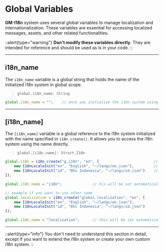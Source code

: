 # Global Variables

**GM-I18n** system uses several global variables to manage localization and internationalization. These variables are essential for accessing localized messages, assets, and other related functionalities.

::alert{type="warning"}
**Don't modify these variables directly**. They are intended for reference and should be used as is in your code.
::

---

## i18n_name

The `i18n_name` variable is a global string that holds the name of the initialized i18n system in global scope. 

> `global.i18n_name: String`

```js
global.i18n_name = "";    // once you initialize the i18n system using `i18n_create()`, this variable will be set to the name you provided.
```

---

## \[i18n_name]

The `[i18n_name]` variable is a global reference to the i18n system initialized with the name specified in `i18n_create()`. It allows you to access the i18n system using the name directly.

> `global.[i18n_name]: Struct.I18n`

```js
global.i18n = i18n_create("g.i18n", "en", [                         // the first parameter is the name of the i18n system
    new I18nLocaleInit("en", "English", "~/langs/en.json"),         // its must be same as the global variable you declared to hold the i18n system
    new I18nLocaleInit("id", "Bhs Indonesia", "~/langs/id.json")    // you can use "g." shorthand to refer to the global variable
]);

global.i18n_name = "i18n";              // his will be set automatically to the name of the i18n system

// example if you want to use other name
global.localization = i18n_create("global.localization", "en", [
    new I18nLocaleInit("en", "English", "~/langs/en.json"),
    new I18nLocaleInit("id", "Bhs Indonesia", "~/langs/id.json")
]);

global.i18n_name = "localization";      // this will be set automatically to the name of the i18n system
```

---

::alert{type="info"}
You don't need to understand this section in detail, except if you want to extend the i18n system or create your own custom i18n system. 
::
